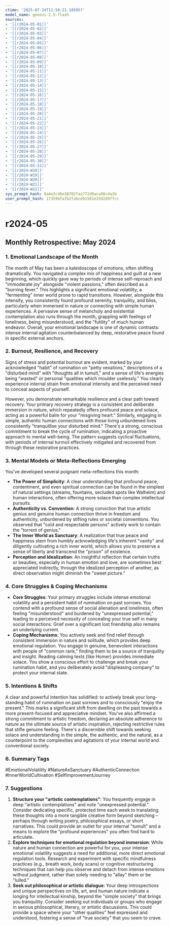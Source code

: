```yaml
---
ctime: '2025-07-24T11:56:21.185957'
model_name: gemini-2.5-flash
sources:
- '[[r2024-05-01]]'
- '[[r2024-05-02]]'
- '[[r2024-05-03]]'
- '[[r2024-05-04]]'
- '[[r2024-05-05]]'
- '[[r2024-05-06]]'
- '[[r2024-05-07]]'
- '[[r2024-05-08]]'
- '[[r2024-05-09]]'
- '[[r2024-05-10]]'
- '[[r2024-05-11]]'
- '[[r2024-05-12]]'
- '[[r2024-05-13]]'
- '[[r2024-05-14]]'
- '[[r2024-05-15]]'
- '[[r2024-05-16]]'
- '[[r2024-05-17]]'
- '[[r2024-05-18]]'
- '[[r2024-05-19]]'
- '[[r2024-05-20]]'
- '[[r2024-05-21]]'
- '[[r2024-05-22]]'
- '[[r2024-05-23]]'
- '[[r2024-05-24]]'
- '[[r2024-05-25]]'
- '[[r2024-05-26]]'
- '[[r2024-05-27]]'
- '[[r2024-05-28]]'
- '[[r2024-05-29]]'
- '[[r2024-05-30]]'
- '[[r2024-05-31]]'
- '[[r2024-W18]]'
- '[[r2024-W19]]'
- '[[r2024-W20]]'
- '[[r2024-W21]]'
- '[[r2024-W22]]'
sys_prompt_hash: 8a4e2c48e30702faa772d9aca98cda3b
user_prompt_hash: 17359bfa7b2fabcd91561e3342d9ffcc
---
```

# r2024-05

## Monthly Retrospective: May 2024

### 1. Emotional Landscape of the Month

The month of May has been a kaleidoscope of emotions, often shifting dramatically. You navigated a complex mix of happiness and guilt at a new beginning, which quickly gave way to periods of intense self-reproach and "immoderate joy" alongside "violent passions," often described as a "burning fever." This highlights a significant emotional volatility, a "fermenting" inner world prone to rapid transitions. However, alongside this intensity, you consistently found profound serenity, tranquility, and bliss, particularly when immersed in nature or connecting with simple human experiences. A pervasive sense of melancholy and existential contemplation also runs through the month, grappling with feelings of loneliness, being misunderstood, and the "futility" of much human endeavor. Overall, your emotional landscape is one of dynamic contrasts: intense internal agitation counterbalanced by deep, restorative peace found in specific external anchors.

### 2. Burnout, Resilience, and Recovery

Signs of stress and potential burnout are evident, marked by your acknowledged "habit" of rumination on "petty vexations," descriptions of a "disturbed mind" with "thoughts all in tumult," and a sense of life's energies being "wasted" or personal "qualities which moulder uselessly." You clearly experience internal strain from emotional intensity and the perceived need to conceal aspects of yourself.

However, you demonstrate remarkable resilience and a clear path toward recovery. Your primary recovery strategy is a consistent and deliberate immersion in nature, which repeatedly offers profound peace and solace, acting as a powerful balm for your "misgiving heart." Similarly, engaging in simple, authentic human connections with those living unburdened lives consistently "tranquillise your disturbed mind." There's a strong, conscious commitment to break the cycle of rumination, indicating a proactive approach to mental well-being. The pattern suggests cyclical fluctuations, with periods of internal turmoil effectively mitigated and recovered from through these restorative practices.

### 3. Mental Models or Meta-Reflections Emerging

You've developed several poignant meta-reflections this month:
*   **The Power of Simplicity**: A clear understanding that profound peace, contentment, and even spiritual connection can be found in the simplest of natural settings (streams, fountains, secluded spots like Walheim) and human interactions, often offering more solace than complex intellectual pursuits.
*   **Authenticity vs. Convention**: A strong conviction that true artistic genius and genuine human connection thrive in freedom and authenticity, unburdened by stifling rules or societal conventions. You observed that "cold and respectable persons" actively work to contain the "torrent of genius."
*   **The Inner World as Sanctuary**: A realization that true peace and happiness stem from humbly acknowledging life's inherent "vanity" and diligently cultivating a rich inner world, which allows you to preserve a sense of liberty and transcend the "prison" of existence.
*   **Perception and Idealization**: An insightful reflection that certain truths or beauties, especially in human emotion and love, are sometimes best appreciated indirectly, through the idealized perception of another, as direct observation might diminish the "sweet picture."

### 4. Core Struggles & Coping Mechanisms

*   **Core Struggles**: Your primary struggles include intense emotional volatility and a persistent habit of rumination on past sorrows. You contend with a profound sense of social alienation and loneliness, often feeling "misunderstood" and burdened by "unexpressed potential," leading to a perceived necessity of concealing your true self in many social interactions. Grief over a significant lost friendship also remains an underlying current.
*   **Coping Mechanisms**: You actively seek and find relief through consistent immersion in nature and solitude, which provides deep emotional regulation. You engage in genuine, benevolent interactions with people of "common rank," finding them to be a source of tranquility and insight. Reading calming texts (like Homer) provides immediate solace. You show a conscious effort to challenge and break your rumination habit, and you deliberately avoid "displeasing company" to protect your internal state.

### 5. Intentions & Shifts

A clear and powerful intention has solidified: to actively break your long-standing habit of rumination on past sorrows and to consciously "enjoy the present." This marks a significant shift from dwelling on the past towards a more present-focused and appreciative mindset. You've also affirmed a strong commitment to artistic freedom, declaring an absolute adherence to nature as the ultimate source of artistic inspiration, rejecting restrictive rules that stifle genuine feeling. There's a discernible shift towards seeking solace and understanding in the simple, the authentic, and the natural, as a counterpoint to the complexities and agitations of your internal world and conventional society.

### 6. Summary Tags

#EmotionalVolatility #NatureAsSanctuary #AuthenticConnection #InnerWorldCultivation #SelfImprovementJourney

### 7. Suggestions

1.  **Structure your "artistic contemplations"**: You frequently engage in deep "artistic contemplations" and note "unexpressed potential." Consider dedicating specific, protected time each week to translating these thoughts into a more tangible creative form beyond sketching – perhaps through writing poetry, philosophical essays, or short narratives. This could provide an outlet for your internal "tumult" and a means to explore the "profound experiences" you often find hard to articulate.
2.  **Explore techniques for emotional regulation beyond immersion**: While nature and human connection are powerful for you, your intense emotional volatility suggests a need for additional, more direct emotional regulation tools. Research and experiment with specific mindfulness practices (e.g., breath work, body scans) or cognitive restructuring techniques that can help you observe and detach from intense emotions without judgment, rather than solely needing to "allay" them or be "lulled."
3.  **Seek out philosophical or artistic dialogue**: Your deep introspections and unique perspectives on life, art, and human nature indicate a longing for intellectual kinship, beyond the "simple society" that brings you tranquility. Consider seeking out individuals or groups who engage in serious philosophical, literary, or artistic discussions. This could provide a space where your "other qualities" feel expressed and understood, fostering a sense of "true society" that you seem to crave.